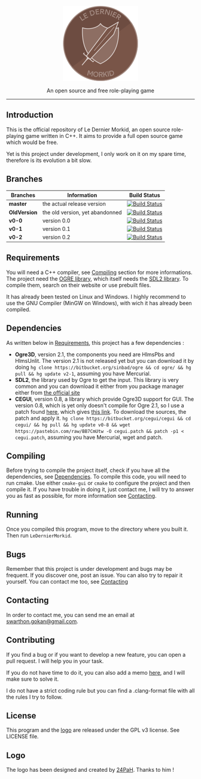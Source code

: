 <p align="center"><img src="https://github.com/Swarthon/LeDernierMorkid/blob/master/Media/Logo/logo.png?raw=true"></p>

<p align="center">An open source and free role-playing game</p>

---

## Introduction

This is the official repository of Le Dernier Morkid, an open source role-playing game written in C++.
It aims to provide a full open source game which would be free.

Yet is this project under development, I only work on it on my spare time, therefore is its evolution a bit slow.

## Branches

Branches | Information | Build Status
---------|-------------|-------------
**master** | the actual release version | [![Build Status](https://travis-ci.org/Swarthon/LeDernierMorkid.svg?branch=master)](https://travis-ci.org/Swarthon/LeDernierMorkid)
**OldVersion** | the old version, yet abandonned | [![Build Status](https://travis-ci.org/Swarthon/LeDernierMorkid.svg?branch=OldVersion)](https://travis-ci.org/Swarthon/LeDernierMorkid)
**v0-0** | version 0.0 | [![Build Status](https://travis-ci.org/Swarthon/LeDernierMorkid.svg?branch=v0-0)](https://travis-ci.org/Swarthon/LeDernierMorkid)
**v0-1** | version 0.1 | [![Build Status](https://travis-ci.org/Swarthon/LeDernierMorkid.svg?branch=v0-1)](https://travis-ci.org/Swarthon/LeDernierMorkid)
**v0-2** | version 0.2 | [![Build Status](https://travis-ci.org/Swarthon/LeDernierMorkid.svg?branch=v0-2)](https://travis-ci.org/Swarthon/LeDernierMorkid)

## Requirements

You will need a C++ compiler, see [Compiling](#compiling) section for more informations.  The project need the [OGRE library](http://ogre3d.org), which itself needs the [SDL2 library](http://libsdl.org/). To compile them, search on their website or use prebuilt files.

It has already been tested on Linux and Windows. I highly recommend to use the GNU Compiler (MinGW on Windows), with wich it has already been compiled.

## Dependencies

As written below in [Requirements](#requirement), this project has a few dependencies :
 - **Ogre3D**, version 2.1, the components you need are HlmsPbs and HlmsUnlit. The version 2.1 is not released yet but you can download it by doing `hg clone https://bitbucket.org/sinbad/ogre && cd ogre/ && hg pull && hg update v2-1`, assuming you have Mercurial.
 - **SDL2**, the library used by Ogre to get the input. This library is very common and you can download it either from you package manager either from [the official site](http://libsdl.org/)
 - **CEGUI**, version 0.8, a library which provide Ogre3D support for GUI. The version 0.8, which is yet only doesn't compile for Ogre 2.1, so I use a patch found [here](http://www.ogre3d.org/forums/viewtopic.php?f=25&t=82911&start=25), which gives [this link](https://pastebin.com/BB7CmUtw). To download the sources, the patch and apply it. `hg clone https://bitbucket.org/cegui/cegui && cd cegui/ && hg pull && hg update v0-8 && wget https://pastebin.com/raw/BB7CmUtw -O cegui.patch && patch -p1 < cegui.patch`, assuming you have Mercurial, wget and patch.

## Compiling

Before trying to compile the project itself, check if you have all the dependencies, see [Dependencies](#dependencies). To compile this code, you will need to run cmake. Use either `cmake-gui` or `cmake` to configure the project and then compile it. If you have trouble in doing it, just contact me, I will try to answer you as fast as possible, for more information see [Contacting](#contacting).

## Running

Once you compiled this program, move to the directory where you built it. Then run `LeDernierMorkid`.

## Bugs

Remember that this project is under development and bugs may be frequent. If you discover one, post an issue. You can also try to repair it yourself. You can contact me too, see [Contacting](#contacting)

## Contacting

In order to contact me, you can send me an email at swarthon.gokan@gmail.com.

## Contributing

If you find a bug or if you want to develop a new feature, you can open a pull request. I will help you in your task.

If you do not have time to do it, you can also add a memo [here](https://framemo.org/LeDernierMorkid), and I will make sure to solve it.

I do not have a strict coding rule but you can find a .clang-format file with all the rules I try to follow.

## License

This program and the [logo](#logo) are released under the GPL v3 license. See LICENSE file.

## Logo

The logo has been designed and created by [24PaH](http://github.com/24PaH). Thanks to him !
